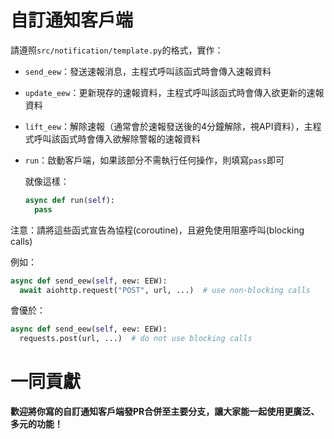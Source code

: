 # 自訂通知客戶端
  請遵照`src/notification/template.py`的格式，實作：
  - `send_eew`：發送速報消息，主程式呼叫該函式時會傳入速報資料
  - `update_eew`：更新現存的速報資料，主程式呼叫該函式時會傳入欲更新的速報資料
  - `lift_eew`：解除速報（通常會於速報發送後的4分鐘解除，視API資料），主程式呼叫該函式時會傳入欲解除警報的速報資料
  - `run`：啟動客戶端，如果該部分不需執行任何操作，則填寫`pass`即可

    就像這樣：
    ```py
    async def run(self):
      pass
    ```

  注意：請將這些函式宣告為協程(coroutine)，且避免使用阻塞呼叫(blocking calls)
  
  例如：
  ```py
  async def send_eew(self, eew: EEW):
    await aiohttp.request("POST", url, ...)  # use non-blocking calls
  ```
  會優於：
  ```py
  async def send_eew(self, eew: EEW):
    requests.post(url, ...)  # do not use blocking calls
  ```

# 一同貢獻
  **歡迎將你寫的自訂通知客戶端發PR合併至主要分支，讓大家能一起使用更廣泛、多元的功能！**
